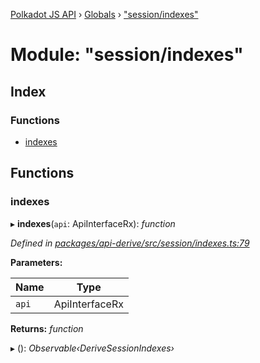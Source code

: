 [Polkadot JS API](../README.md) › [Globals](../globals.md) › ["session/indexes"](_session_indexes_.md)

# Module: "session/indexes"

## Index

### Functions

* [indexes](_session_indexes_.md#indexes)

## Functions

###  indexes

▸ **indexes**(`api`: ApiInterfaceRx): *function*

*Defined in [packages/api-derive/src/session/indexes.ts:79](https://github.com/polkadot-js/api/blob/dac1df35de/packages/api-derive/src/session/indexes.ts#L79)*

**Parameters:**

Name | Type |
------ | ------ |
`api` | ApiInterfaceRx |

**Returns:** *function*

▸ (): *Observable‹DeriveSessionIndexes›*
